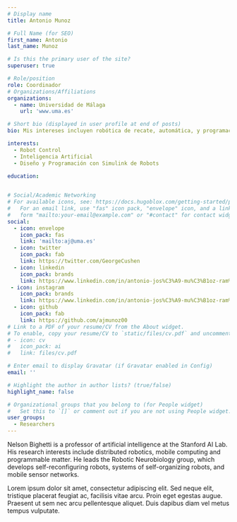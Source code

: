 ```yaml
---
# Display name
title: Antonio Munoz

# Full Name (for SEO)
first_name: Antonio
last_name: Munoz

# Is this the primary user of the site?
superuser: true

# Role/position
role: Coordinador
# Organizations/Affiliations
organizations:
  - name: Universidad de Málaga
    url: 'www.uma.es'

# Short bio (displayed in user profile at end of posts)
bio: Mis intereses incluyen robótica de recate, automática, y programación con Matlab Simulink.

interests:
  - Robot Control
  - Inteligencia Artificial
  - Diseño y Programación con Simulink de Robots

education:
  

# Social/Academic Networking
# For available icons, see: https://docs.hugoblox.com/getting-started/page-builder/#icons
#   For an email link, use "fas" icon pack, "envelope" icon, and a link in the
#   form "mailto:your-email@example.com" or "#contact" for contact widget.
social:
  - icon: envelope
    icon_pack: fas
    link: 'mailto:aj@uma.es'
  - icon: twitter
    icon_pack: fab
    link: https://twitter.com/GeorgeCushen
  - icon: linkedin
    icon_pack: brands
    link: https://www.linkedin.com/in/antonio-jos%C3%A9-mu%C3%B1oz-ram%C3%ADrez-25004b120/
 - icon: instagram
    icon_pack: brands
    link: https://www.linkedin.com/in/antonio-jos%C3%A9-mu%C3%B1oz-ram%C3%ADrez-25004b120/
  - icon: github
    icon_pack: fab
    link: https://github.com/ajmunoz00
# Link to a PDF of your resume/CV from the About widget.
# To enable, copy your resume/CV to `static/files/cv.pdf` and uncomment the lines below.
# - icon: cv
#   icon_pack: ai
#   link: files/cv.pdf

# Enter email to display Gravatar (if Gravatar enabled in Config)
email: ''

# Highlight the author in author lists? (true/false)
highlight_name: false

# Organizational groups that you belong to (for People widget)
#   Set this to `[]` or comment out if you are not using People widget.
user_groups:
  - Researchers
---
```


Nelson Bighetti is a professor of artificial intelligence at the Stanford AI Lab. His research interests include distributed robotics, mobile computing and programmable matter. He leads the Robotic Neurobiology group, which develops self-reconfiguring robots, systems of self-organizing robots, and mobile sensor networks.

Lorem ipsum dolor sit amet, consectetur adipiscing elit. Sed neque elit, tristique placerat feugiat ac, facilisis vitae arcu. Proin eget egestas augue. Praesent ut sem nec arcu pellentesque aliquet. Duis dapibus diam vel metus tempus vulputate.
